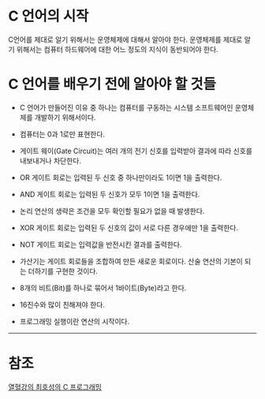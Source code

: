 # C 언어의 시작
C언어를 제대로 알기 위해서는 운영체제에 대해서 알아야 한다. 운영체제를 제대로 알기 위해서는 컴퓨터 하드웨어에 대한 어느 정도의 지식이 동반되어야 한다.

# C 언어를 배우기 전에 알아야 할 것들

- C 언어가 만들어진 이유 중 하나는 컴퓨터를 구동하는 시스템 소프트웨어인 운영체제를 개발하기 위해서이다.

- 컴퓨터는 0과 1로만 표현한다. 

- 게이트 웨이(Gate Circuit)는 여러 개의 전기 신호를 입력받아 결과에 따라 신호를 내보내거나 차단한다. 

- OR 게이트 회로는 입력된 두 신호 중 하나만이라도 1이면 1을 출력한다.

- AND 게이트 회로는 입력된 두 신호가 모두 1이면 1을 출력한다.

- 논리 연산의 생략은 조건을 모두 확인할 필요가 없을 때 발생한다.

- XOR 게이트 회로는 입력된 두 신호의 값이 서로 다른 경우에만 1을 출력한다.

- NOT 게이트 회로는 입력값을 반전시킨 결과를 출력한다.

- 가산기는 게이트 회로들을 조합하여 만든 새로운 회로이다. 산술 연산의 기본이 되는 더하기를 구현한 것이다.

- 8개의 비트(Bit)를 하나로 묶어서 1바이트(Byte)라고 한다.

- 16진수와 많이 친해져야 한다.

- 프로그래밍 실행이란 연산의 시작이다.

___

# 참조

[열혈강의 최호성의 C 프로그래밍](https://cafe.naver.com/windev/7880)